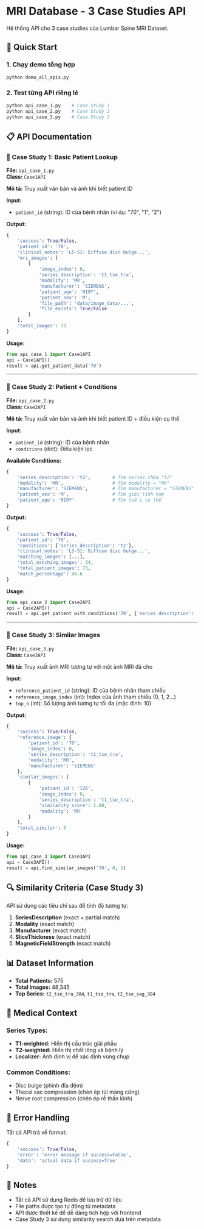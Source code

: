 # MRI Database - 3 Case Studies API

Hệ thống API cho 3 case studies của Lumbar Spine MRI Dataset.

## 🚀 Quick Start

### 1. Chạy demo tổng hợp
```bash
python demo_all_apis.py
```

### 2. Test từng API riêng lẻ
```bash
python api_case_1.py    # Case Study 1
python api_case_2.py    # Case Study 2  
python api_case_3.py    # Case Study 3
```

## 📋 API Documentation

### 🔧 Case Study 1: Basic Patient Lookup
**File:** `api_case_1.py`  
**Class:** `Case1API`

**Mô tả:** Truy xuất văn bản và ảnh khi biết patient ID

**Input:**
- `patient_id` (string): ID của bệnh nhân (ví dụ: "70", "1", "2")

**Output:**
```python
{
    'success': True/False,
    'patient_id': '70',
    'clinical_notes': 'L5-S1: Diffuse disc bulge...',
    'mri_images': [
        {
            'image_index': 0,
            'series_description': 't1_tse_tra',
            'modality': 'MR',
            'manufacturer': 'SIEMENS',
            'patient_age': '019Y',
            'patient_sex': 'M',
            'file_path': 'data/image_data/...',
            'file_exists': True/False
        }
    ],
    'total_images': 73
}
```

**Usage:**
```python
from api_case_1 import Case1API
api = Case1API()
result = api.get_patient_data('70')
```

---

### 🔧 Case Study 2: Patient + Conditions
**File:** `api_case_2.py`  
**Class:** `Case2API`

**Mô tả:** Truy xuất văn bản và ảnh khi biết patient ID + điều kiện cụ thể

**Input:**
- `patient_id` (string): ID của bệnh nhân
- `conditions` (dict): Điều kiện lọc

**Available Conditions:**
```python
{
    'series_description': 't2',        # Tìm series chứa "t2"
    'modality': 'MR',                  # Tìm modality = "MR"
    'manufacturer': 'SIEMENS',         # Tìm manufacturer = "SIEMENS"
    'patient_sex': 'M',                # Tìm giới tính nam
    'patient_age': '019Y'              # Tìm tuổi cụ thể
}
```

**Output:**
```python
{
    'success': True/False,
    'patient_id': '70',
    'conditions': {'series_description': 't2'},
    'clinical_notes': 'L5-S1: Diffuse disc bulge...',
    'matching_images': [...],
    'total_matching_images': 34,
    'total_patient_images': 73,
    'match_percentage': 46.6
}
```

**Usage:**
```python
from api_case_2 import Case2API
api = Case2API()
result = api.get_patient_with_conditions('70', {'series_description': 't2'})
```

---

### 🔧 Case Study 3: Similar Images
**File:** `api_case_3.py`  
**Class:** `Case3API`

**Mô tả:** Truy xuất ảnh MRI tương tự với một ảnh MRI đã cho

**Input:**
- `reference_patient_id` (string): ID của bệnh nhân tham chiếu
- `reference_image_index` (int): Index của ảnh tham chiếu (0, 1, 2...)
- `top_n` (int): Số lượng ảnh tương tự tối đa (mặc định: 10)

**Output:**
```python
{
    'success': True/False,
    'reference_image': {
        'patient_id': '70',
        'image_index': 0,
        'series_description': 't1_tse_tra',
        'modality': 'MR',
        'manufacturer': 'SIEMENS'
    },
    'similar_images': [
        {
            'patient_id': '126',
            'image_index': 0,
            'series_description': 't1_tse_tra',
            'similarity_score': 1.00,
            'modality': 'MR'
        }
    ],
    'total_similar': 5
}
```

**Usage:**
```python
from api_case_3 import Case3API
api = Case3API()
result = api.find_similar_images('70', 0, 5)
```

## 🔍 Similarity Criteria (Case Study 3)

API sử dụng các tiêu chí sau để tính độ tương tự:

1. **SeriesDescription** (exact + partial match)
2. **Modality** (exact match)
3. **Manufacturer** (exact match)
4. **SliceThickness** (exact match)
5. **MagneticFieldStrength** (exact match)

## 📊 Dataset Information

- **Total Patients:** 575
- **Total Images:** 48,345
- **Top Series:** `t2_tse_tra_384`, `t1_tse_tra`, `t2_tse_sag_384`

## 🏥 Medical Context

### Series Types:
- **T1-weighted:** Hiển thị cấu trúc giải phẫu
- **T2-weighted:** Hiển thị chất lỏng và bệnh lý
- **Localizer:** Ảnh định vị để xác định vùng chụp

### Common Conditions:
- Disc bulge (phình đĩa đệm)
- Thecal sac compression (chèn ép túi màng cứng)
- Nerve root compression (chèn ép rễ thần kinh)

## 🚨 Error Handling

Tất cả API trả về format:
```python
{
    'success': True/False,
    'error': 'error message if success=False',
    'data': 'actual data if success=True'
}
```

## 📝 Notes

- Tất cả API sử dụng Redis để lưu trữ dữ liệu
- File paths được tạo tự động từ metadata
- API được thiết kế để dễ dàng tích hợp với frontend
- Case Study 3 sử dụng similarity search dựa trên metadata

